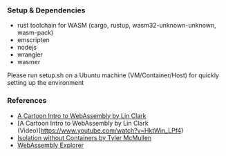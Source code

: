 ### Setup & Dependencies

- rust toolchain for WASM (cargo, rustup, wasm32-unknown-unknown, wasm-pack)
- emscripten
- nodejs
- wrangler
- wasmer

Please run setup.sh on a Ubuntu machine (VM/Container/Host) for quickly setting up the environment

### References

- [A Cartoon Intro to WebAssembly by Lin Clark](https://hacks.mozilla.org/2017/02/a-cartoon-intro-to-webassembly/)
- [A Cartoon Intro to WebAssembly by Lin Clark (Video)]https://www.youtube.com/watch?v=HktWin_LPf4)
- [Isolation without Containers by Tyler McMullen](https://www.youtube.com/watch?v=2EDH-TxSo6U)
- [WebAssembly Explorer](https://mbebenita.github.io/WasmExplorer/)